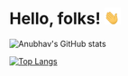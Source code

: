 # Hello, folks! <img src="https://raw.githubusercontent.com/anurawat01/anurawat01/master/tenor.gif" width="30px">



![Anubhav's GitHub stats](https://github-readme-stats.vercel.app/api?username=anurawat01&&show_icons=true&theme=onedark)



[![Top Langs](https://github-readme-stats.vercel.app/api/top-langs?username=anurawat01)](https://github.com/anurawat01/github-readme-stats)


